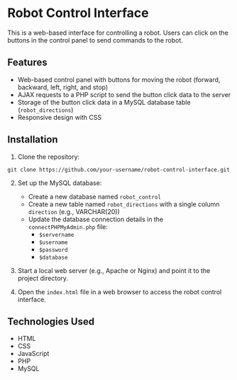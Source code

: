 # Robot Control Interface

This is a web-based interface for controlling a robot. Users can click on the buttons in the control panel to send commands to the robot. 

## Features

- Web-based control panel with buttons for moving the robot (forward, backward, left, right, and stop)
- AJAX requests to a PHP script to send the button click data to the server
- Storage of the button click data in a MySQL database table (`robot_directions`)
- Responsive design with CSS

## Installation

1. Clone the repository:

```
git clone https://github.com/your-username/robot-control-interface.git
```

2. Set up the MySQL database:
   - Create a new database named `robot_control`
   - Create a new table named `robot_directions` with a single column `direction` (e.g., VARCHAR(20))
   - Update the database connection details in the `connectPHPMyAdmin.php` file:
     - `$servername`
     - `$username`
     - `$password`
     - `$database`

3. Start a local web server (e.g., Apache or Nginx) and point it to the project directory.

4. Open the `index.html` file in a web browser to access the robot control interface.


## Technologies Used

- HTML
- CSS
- JavaScript
- PHP
- MySQL
